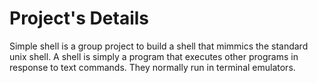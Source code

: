 # Project's Details 
Simple shell is a group project to build a shell that mimmics the standard unix shell. A shell is simply a program that executes other programs in response to text commands. They normally run in terminal emulators.
